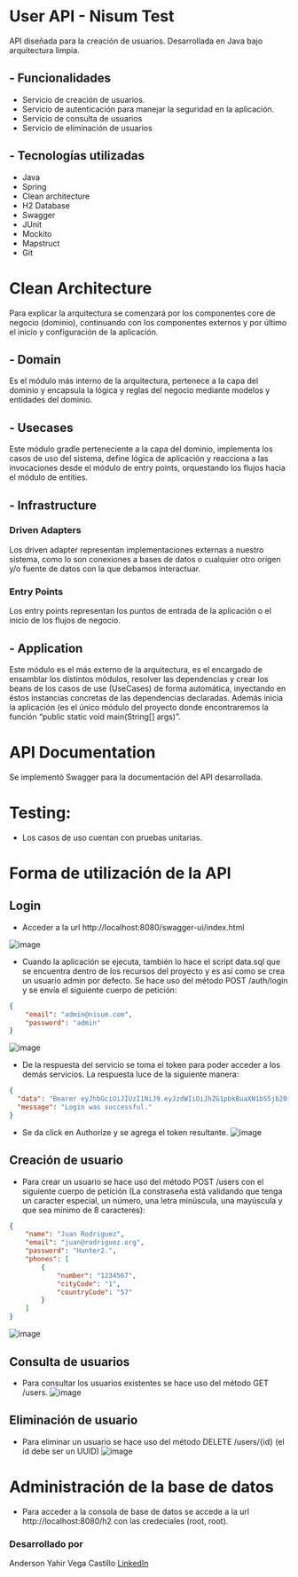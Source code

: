 # User API - Nisum Test

API diseñada para la creación de usuarios. Desarrollada en Java bajo arquitectura limpia.

## - Funcionalidades
* Servicio de creación de usuarios.
* Servicio de autenticación para manejar la seguridad en la aplicación.
* Servicio de consulta de usuarios
* Servicio de eliminación de usuarios

## - Tecnologías utilizadas
* Java
* Spring
* Clean architecture
* H2 Database
* Swagger
* JUnit
* Mockito
* Mapstruct
* Git

# Clean Architecture

Para explicar la arquitectura se comenzará por los componentes core de negocio (dominio), continuando con los componentes externos y por último el inicio y configuración de la aplicación.

## - Domain

Es el módulo más interno de la arquitectura, pertenece a la capa del dominio y encapsula la lógica y reglas del negocio mediante modelos y entidades del dominio.

## - Usecases

Este módulo gradle perteneciente a la capa del dominio, implementa los casos de uso del sistema, define lógica de aplicación y reacciona a las invocaciones desde el módulo de entry points, orquestando los flujos hacia el módulo de entities.

## - Infrastructure

### Driven Adapters

Los driven adapter representan implementaciones externas a nuestro sistema, como lo son conexiones a bases de datos o cualquier otro origen y/o fuente de datos con la que debamos interactuar.

### Entry Points

Los entry points representan los puntos de entrada de la aplicación o el inicio de los flujos de negocio.

## - Application

Este módulo es el más externo de la arquitectura, es el encargado de ensamblar los distintos módulos, resolver las dependencias y crear los beans de los casos de use (UseCases) de forma automática, inyectando en éstos instancias concretas de las dependencias declaradas. Además inicia la aplicación (es el único módulo del proyecto donde encontraremos la función “public static void main(String[] args)”.

# API Documentation
Se implementó Swagger para la documentación del API desarrollada.

# Testing:

* Los casos de uso cuentan con pruebas unitarias.

# Forma de utilización de la API

## Login
* Acceder a la url http://localhost:8080/swagger-ui/index.html

![image](https://user-images.githubusercontent.com/18177720/204534369-3c8495fe-4081-41c7-9824-d9d7382f880e.png)

* Cuando la aplicación se ejecuta, también lo hace el script data.sql que se encuentra dentro de los recursos del proyecto y es así como se crea un usuario admin por defecto. Se hace uso del método POST /auth/login y se envía el siguiente cuerpo de petición:
```json
{
	"email": "admin@nisum.com",
	"password": "admin"
}
```
![image](https://user-images.githubusercontent.com/18177720/204534819-fc9be416-37c6-46fe-89d3-bdb580391a72.png)

* De la respuesta del servicio se toma el token para poder acceder a los demás servicios. La respuesta luce de la siguiente manera:
```json
{
  "data": "Bearer eyJhbGciOiJIUzI1NiJ9.eyJzdWIiOiJhZG1pbkBuaXN1bS5jb20iLCJleHAiOjE2Njk3MjkzMjJ9.10KqqMxu3f7u6qxj7zUHZMtLOchGekRDvPcfv2QPI4g",
  "message": "Login was successful."
}
```
* Se da click en Authorize y se agrega el token resultante.
  ![image](https://user-images.githubusercontent.com/18177720/204535050-283b94ae-ac5f-4f29-846f-10d47ee2a2e8.png)

## Creación de usuario
* Para crear un usuario se hace uso del método POST /users con el siguiente cuerpo de petición (La constraseña está validando que tenga un caracter especial, un número, una letra minúscula, una mayúscula y que sea mínimo de 8 caracteres):
```json
{
    "name": "Juan Rodriguez",
    "email": "juan@rodriguez.org",
    "password": "Hunter2.",
    "phones": [
        {
            "number": "1234567",
            "cityCode": "1",
            "countryCode": "57"
        }
    ]
}
```
![image](https://user-images.githubusercontent.com/18177720/204535516-c823d4e2-d3b7-4745-82f4-b3411082994d.png)

## Consulta de usuarios
* Para consultar los usuarios existentes se hace uso del método GET /users.
  ![image](https://user-images.githubusercontent.com/18177720/204535731-63872a90-a2bd-4b29-b2a0-0af5cb1d2cf2.png)

## Eliminación de usuario
* Para eliminar un usuario se hace uso del método DELETE /users/{id} (el id debe ser un UUID)
  ![image](https://user-images.githubusercontent.com/18177720/204535927-5e3b3452-a23a-4962-9be4-172cba163de7.png)

# Administración de la base de datos
* Para acceder a la consola de base de datos se accede a la url http://localhost:8080/h2 con las credeciales (root, root).

### Desarrollado por

Anderson Yahir Vega Castillo [LinkedIn](www.linkedin.com/in/ing-anderson-yahir-vega-castillo)
